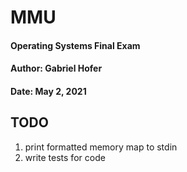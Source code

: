 # MMU
#### Operating Systems Final Exam
#### Author: Gabriel Hofer
#### Date: May 2, 2021

## TODO
1. print formatted memory map to stdin
2. write tests for code



